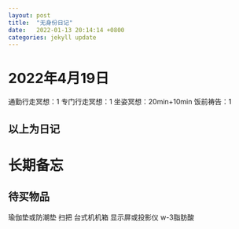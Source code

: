 ```yaml
---
layout: post
title:  "无身份日记"
date:   2022-01-13 20:14:14 +0800
categories: jekyll update
---
```


# 2022年4月19日

通勤行走冥想：1
专门行走冥想：1
坐姿冥想：20min+10min
饭前祷告：1



以上为日记
---
# 长期备忘

## 待买物品
瑜伽垫或防潮垫
扫把
台式机机箱
显示屏或投影仪
w-3脂肪酸


